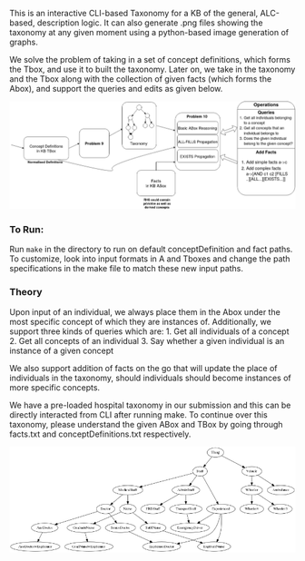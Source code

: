 

This is an interactive CLI-based Taxonomy for a KB of the general, ALC-based, description logic. It can also generate .png files showing the taxonomy at any given moment using a python-based image generation of graphs.  

We solve the problem of taking in a set of concept definitions, which forms the Tbox, and use it to built the taxonomy. 
Later on, we take in the taxonomy and the Tbox along with the collection of given facts (which forms the Abox), and support the queries and edits as given below.

![The Assignment Structure](https://github.com/SaurabSirpurkar/KRR_Project/blob/main/Flow.png)

### To Run:
Run `make` in the directory to run on default conceptDefinition and fact paths. To customize, look into input formats in A and Tboxes and change the path specifications in the make file to match these new input paths. 

### Theory

Upon input of an individual, we always place them in the Abox under the most specific concept of which they are instances of. 
Additionally, we support three kinds of queries which are:
	1. Get all individuals of a concept
	2. Get all concepts of an individual
	3. Say whether a given individual is an instance of a given concept
	
We also support addition of facts on the go that will update the place of individuals in the taxonomy, should individuals should become instances of more specific concepts.

We have a pre-loaded hospital taxonomy in our submission and this can be directly interacted from CLI after running make. To continue over this taxonomy, please understand the given ABox and TBox by going through facts.txt and conceptDefinitions.txt respectively.

![The Hospital Taxonomy](https://github.com/SaurabSirpurkar/KRR_Project/blob/main/Taxonomy.png)


	
